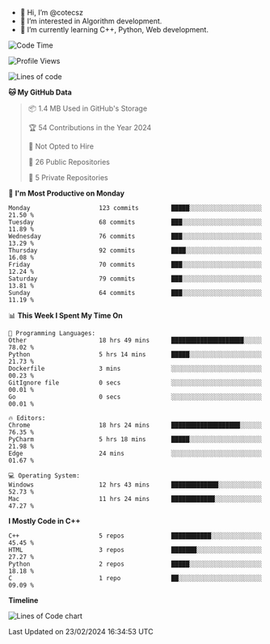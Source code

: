 - 👋 Hi, I’m @cotecsz
- 👀 I’m interested in Algorithm development.
- 🌱 I’m currently learning C++, Python, Web development.

<!---
cotecsz/cotecsz is a ✨ special ✨ repository because its `README.md` (this file) appears on your GitHub profile.
You can click the Preview link to take a look at your changes.
--->

<!--START_SECTION:waka-->
![Code Time](http://img.shields.io/badge/Code%20Time-523%20hrs%2037%20mins-blue)

![Profile Views](http://img.shields.io/badge/Profile%20Views-0-blue)

![Lines of code](https://img.shields.io/badge/From%20Hello%20World%20I%27ve%20Written-1.2%20million%20lines%20of%20code-blue)

**🐱 My GitHub Data** 

> 📦 1.4 MB Used in GitHub's Storage 
 > 
> 🏆 54 Contributions in the Year 2024
 > 
> 🚫 Not Opted to Hire
 > 
> 📜 26 Public Repositories 
 > 
> 🔑 5 Private Repositories 
 > 
📅 **I'm Most Productive on Monday** 

```text
Monday                   123 commits         █████░░░░░░░░░░░░░░░░░░░░   21.50 % 
Tuesday                  68 commits          ███░░░░░░░░░░░░░░░░░░░░░░   11.89 % 
Wednesday                76 commits          ███░░░░░░░░░░░░░░░░░░░░░░   13.29 % 
Thursday                 92 commits          ████░░░░░░░░░░░░░░░░░░░░░   16.08 % 
Friday                   70 commits          ███░░░░░░░░░░░░░░░░░░░░░░   12.24 % 
Saturday                 79 commits          ███░░░░░░░░░░░░░░░░░░░░░░   13.81 % 
Sunday                   64 commits          ███░░░░░░░░░░░░░░░░░░░░░░   11.19 % 
```


📊 **This Week I Spent My Time On** 

```text
💬 Programming Languages: 
Other                    18 hrs 49 mins      ████████████████████░░░░░   78.02 % 
Python                   5 hrs 14 mins       █████░░░░░░░░░░░░░░░░░░░░   21.73 % 
Dockerfile               3 mins              ░░░░░░░░░░░░░░░░░░░░░░░░░   00.23 % 
GitIgnore file           0 secs              ░░░░░░░░░░░░░░░░░░░░░░░░░   00.01 % 
Go                       0 secs              ░░░░░░░░░░░░░░░░░░░░░░░░░   00.01 % 

🔥 Editors: 
Chrome                   18 hrs 24 mins      ███████████████████░░░░░░   76.35 % 
PyCharm                  5 hrs 18 mins       █████░░░░░░░░░░░░░░░░░░░░   21.98 % 
Edge                     24 mins             ░░░░░░░░░░░░░░░░░░░░░░░░░   01.67 % 

💻 Operating System: 
Windows                  12 hrs 43 mins      █████████████░░░░░░░░░░░░   52.73 % 
Mac                      11 hrs 24 mins      ████████████░░░░░░░░░░░░░   47.27 % 
```

**I Mostly Code in C++** 

```text
C++                      5 repos             ███████████░░░░░░░░░░░░░░   45.45 % 
HTML                     3 repos             ███████░░░░░░░░░░░░░░░░░░   27.27 % 
Python                   2 repos             █████░░░░░░░░░░░░░░░░░░░░   18.18 % 
C                        1 repo              ██░░░░░░░░░░░░░░░░░░░░░░░   09.09 % 
```



**Timeline**

![Lines of Code chart](https://raw.githubusercontent.com/cotecsz/cotecsz/master/assets/bar_graph.png)


 Last Updated on 23/02/2024 16:34:53 UTC
<!--END_SECTION:waka-->
